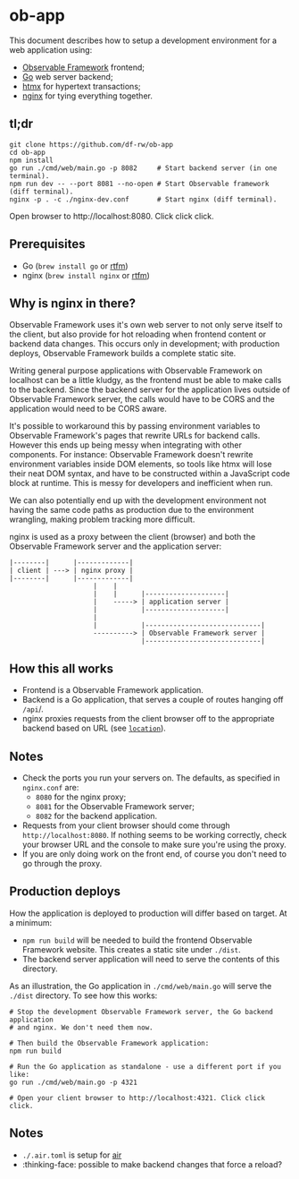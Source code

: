 # ob-app

This document describes how to setup a development environment for a web
application using:

- [Observable Framework](https://observablehq.com/framework) frontend;
- [Go](https://go.dev) web server backend;
- [htmx](https://htmx.org) for hypertext transactions;
- [nginx](https://nginx.org) for tying everything together.

## tl;dr

```shell
git clone https://github.com/df-rw/ob-app
cd ob-app
npm install
go run ./cmd/web/main.go -p 8082     # Start backend server (in one terminal).
npm run dev -- --port 8081 --no-open # Start Observable framework (diff terminal).
nginx -p . -c ./nginx-dev.conf       # Start nginx (diff terminal).
```

Open browser to http://localhost:8080. Click click click.

## Prerequisites

* Go (`brew install go` or [rtfm](https://go.dev/doc/install))
* nginx (`brew install nginx` or [rtfm](https://nginx.org/en/docs/install.html))

## Why is nginx in there?

Observable Framework uses it's own web server to not only serve itself to the
client, but also provide for hot reloading when frontend content or backend
data changes. This occurs only in development; with production deploys,
Observable Framework builds a complete static site.

Writing general purpose applications with Observable Framework on localhost can
be a little kludgy, as the frontend must be able to make calls to the backend.
Since the backend server for the application lives outside of Observable
Framework server, the calls would have to be CORS and the application would need
to be CORS aware.

It's possible to workaround this by passing environment variables to Observable
Framework's pages that rewrite URLs for backend calls. However this ends up
being messy when integrating with other components. For instance: Observable
Framework doesn't rewrite environment variables inside DOM elements, so tools
like htmx will lose their neat DOM syntax, and have to be constructed within a
JavaScript code block at runtime. This is messy for developers and inefficient
when run.

We can also potentially end up with the development environment not having the
same code paths as production due to the environment wrangling, making problem
tracking more difficult.

nginx is used as a proxy between the client (browser) and both the Observable
Framework server and the application server:

```
|--------|      |-------------|
| client | ---> | nginx proxy |
|--------|      |-------------|
                     |    |
                     |    |      |--------------------|
                     |    -----> | application server |
                     |           |--------------------|
                     |
                     |           |-----------------------------|
                     ----------> | Observable Framework server |
                                 |-----------------------------|
```

## How this all works

- Frontend is a Observable Framework application.
- Backend is a Go application, that serves a couple of routes hanging off `/api`/.
- nginx proxies requests from the client browser off to the appropriate backend based
  on URL (see [`location`](https://nginx.org/en/docs/http/ngx_http_core_module.html#location)).

## Notes

- Check the ports you run your servers on. The defaults, as specified in `nginx.conf` are:
  - `8080` for the nginx proxy;
  - `8081` for the Observable Framework server;
  - `8082` for the backend application.
- Requests from your client browser should come through `http://localhost:8080`. If nothing seems
  to be working correctly, check your browser URL and the console to make sure you're using the
  proxy.
- If you are only doing work on the front end, of course you don't need to go through the proxy.

## Production deploys

How the application is deployed to production will differ based on target. At a
minimum:

- `npm run build` will be needed to build the frontend Observable Framework website. This creates
  a static site under `./dist`.
- The backend server application will need to serve the contents of this directory.

As an illustration, the Go application in `./cmd/web/main.go` will serve the
`./dist` directory. To see how this works:

```shell
# Stop the development Observable Framework server, the Go backend application
# and nginx. We don't need them now.

# Then build the Observable Framework application:
npm run build

# Run the Go application as standalone - use a different port if you like:
go run ./cmd/web/main.go -p 4321

# Open your client browser to http://localhost:4321. Click click click.
```

## Notes

- `./.air.toml` is setup for [air](https://github.com/air-verse/air)
- :thinking-face: possible to make backend changes that force a reload?
